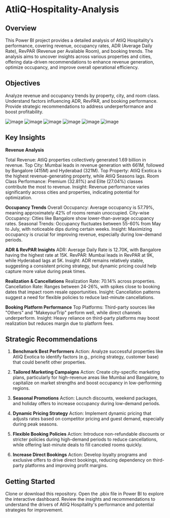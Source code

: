 # AtliQ-Hospitality-Analysis

## Overview
This Power BI project provides a detailed analysis of AtliQ Hospitality's performance, covering revenue, occupancy rates, ADR (Average Daily Rate), RevPAR (Revenue per Available Room), and booking trends.
The analysis aims to uncover insights across various properties and cities, offering data-driven recommendations to enhance revenue generation, optimize occupancy, and improve overall operational efficiency.

## Objectives
Analyze revenue and occupancy trends by property, city, and room class.
Understand factors influencing ADR, RevPAR, and booking performance.
Provide strategic recommendations to address underperformance and boost profitability.

![image](https://github.com/user-attachments/assets/40029ec1-8d20-4eac-9b53-b267c68be4b2)  ![image](https://github.com/user-attachments/assets/fa084265-f509-4651-9a6b-49b9741ad085) ![image](https://github.com/user-attachments/assets/08a81b77-ef08-41ef-a512-ba4cd78d427d)  ![image](https://github.com/user-attachments/assets/0ec338cf-5213-447f-8478-279047defc00)
![image](https://github.com/user-attachments/assets/1e34ebe9-5353-4eb0-b4ca-25c1508e1b65) ![image](https://github.com/user-attachments/assets/285cf0e2-2997-430a-ad42-841248acdb45)


## Key Insights

**Revenue Analysis**

Total Revenue: AtliQ properties collectively generated 1.69 billion in revenue.
Top City: Mumbai leads in revenue generation with 661M, followed by Bangalore (415M) and Hyderabad (321M).
Top Property: AtliQ Exotica is the highest revenue-generating property, while AtliQ Seasons lags.
Room Class Performance: Premium (32.81%) and Elite (27.04%) classes contribute the most to revenue.
Insight: Revenue performance varies significantly across cities and properties, indicating potential for optimization.

**Occupancy Trends**
Overall Occupancy: Average occupancy is 57.79%, meaning approximately 42% of rooms remain unoccupied.
City-wise Occupancy: Cities like Bangalore show lower-than-average occupancy rates.
Seasonal Trends: Occupancy fluctuates between 55-60% from May to July, with noticeable dips during certain weeks.
Insight: Maximizing occupancy is crucial for improving revenue, especially during low-demand periods.

**ADR & RevPAR Insights**
ADR: Average Daily Rate is 12.70K, with Bangalore having the highest rate at 15K.
RevPAR: Mumbai leads in RevPAR at 9K, while Hyderabad lags at 5K.
Insight: ADR remains relatively stable, suggesting a consistent pricing strategy, but dynamic pricing could help capture more value during peak times.

**Realization & Cancellations**
Realization Rate: 70.14% across properties.
Cancellation Rate: Ranges between 24-26%, with spikes close to booking dates that impact room resale opportunities.
Insight: Cancellation patterns suggest a need for flexible policies to reduce last-minute cancellations.

**Booking Platform Performance**
Top Platforms: Third-party sources like "Others" and "MakeyourTrip" perform well, while direct channels underperform.
Insight: Heavy reliance on third-party platforms may boost realization but reduces margin due to platform fees.

## Strategic Recommendations

1. **Benchmark Best Performers**
Action: Analyze successful properties like AtliQ Exotica to identify factors (e.g., pricing strategy, customer base) that could benefit other properties.

2. **Tailored Marketing Campaigns**
Action: Create city-specific marketing plans, particularly for high-revenue areas like Mumbai and Bangalore, to capitalize on market strengths and boost occupancy in low-performing regions.

3. **Seasonal Promotions**
Action: Launch discounts, weekend packages, and holiday offers to increase occupancy during low-demand periods.

4. **Dynamic Pricing Strategy**
Action: Implement dynamic pricing that adjusts rates based on competitor pricing and guest demand, especially during peak seasons.

5. **Flexible Booking Policies**
Action: Introduce non-refundable discounts or stricter policies during high-demand periods to reduce cancellations, while offering last-minute deals to fill canceled rooms quickly.

6. **Increase Direct Bookings**
Action: Develop loyalty programs and exclusive offers to drive direct bookings, reducing dependency on third-party platforms and improving profit margins.

## Getting Started

Clone or download this repository.
Open the .pbix file in Power BI to explore the interactive dashboard.
Review the insights and recommendations to understand the drivers of AtliQ Hospitality's performance and potential strategies for improvement.
